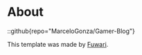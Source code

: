 # About

::github{repo="MarceloGonza/Gamer-Blog"}

This template was made by [Fuwari](https://github.com/saicaca/fuwari).
